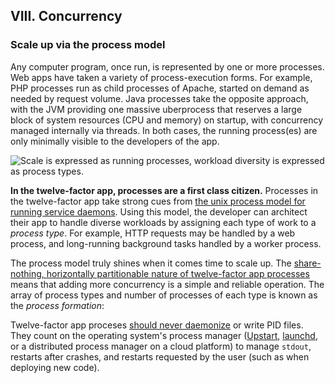 ## VIII. Concurrency
### Scale up via the process model

Any computer program, once run, is represented by one or more processes.  Web apps have taken a variety of process-execution forms.  For example, PHP processes run as child processes of Apache, started on demand as needed by request volume.  Java processes take the opposite approach, with the JVM providing one massive uberprocess that reserves a large block of system resources (CPU and memory) on startup, with concurrency managed internally via threads.  In both cases, the running process(es) are only minimally visible to the developers of the app.

![Scale is expressed as running processes, workload diversity is expressed as process types.](/images/process-types.png)

**In the twelve-factor app, processes are a first class citizen.**  Processes in the twelve-factor app take strong cues from [the unix process model for running service daemons](http://adam.heroku.com/past/2011/5/9/applying_the_unix_process_model_to_web_apps/).  Using this model, the developer can architect their app to handle diverse workloads by assigning each type of work to a *process type*.  For example, HTTP requests may be handled by a web process, and long-running background tasks handled by a worker process.

The process model truly shines when it comes time to scale up.  The [share-nothing, horizontally partitionable nature of twelve-factor app processes](/processes) means that adding more concurrency is a simple and reliable operation.  The array of process types and number of processes of each type is known as the *process formation*:

Twelve-factor app proceses [should never daemonize](http://dustin.github.com/2010/02/28/running-processes.html) or write PID files.  They count on the operating system's process manager ([Upstart](http://upstart.ubuntu.com/), [launchd](http://en.wikipedia.org/wiki/Launchd), or a distributed process manager on a cloud platform) to manage `stdout`, restarts after crashes, and restarts requested by the user (such as when deploying new code).
